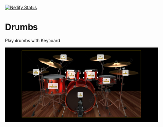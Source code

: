 [![Netlify Status](https://api.netlify.com/api/v1/badges/68716c36-e49f-40cb-953b-159893428c74/deploy-status)](https://app.netlify.com/sites/drumbs/deploys)

# Drumbs
Play drumbs with Keyboard

<a href="https://drumbs.netlify.app" target="_blank">
    <img src="./img/screen.jpg" alt="Project preview">
</a>
